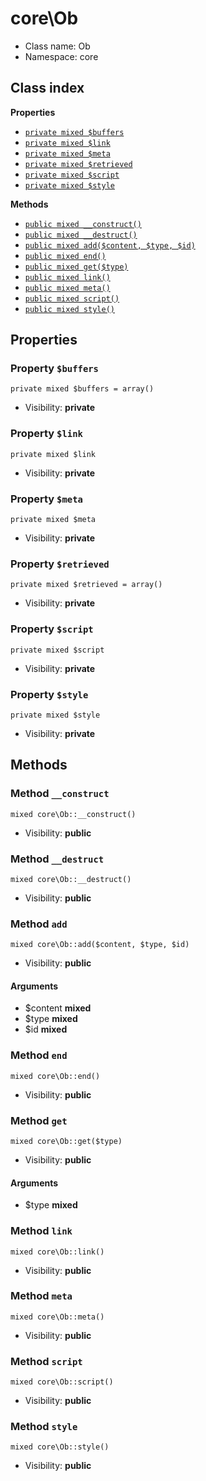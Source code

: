 # core\Ob






* Class name: Ob
* Namespace: core




## Class index

**Properties**
* [`private mixed $buffers`](#property-$buffers)
* [`private mixed $link`](#property-$link)
* [`private mixed $meta`](#property-$meta)
* [`private mixed $retrieved`](#property-$retrieved)
* [`private mixed $script`](#property-$script)
* [`private mixed $style`](#property-$style)

**Methods**
* [`public mixed __construct()`](#method-__construct)
* [`public mixed __destruct()`](#method-__destruct)
* [`public mixed add($content, $type, $id)`](#method-add)
* [`public mixed end()`](#method-end)
* [`public mixed get($type)`](#method-get)
* [`public mixed link()`](#method-link)
* [`public mixed meta()`](#method-meta)
* [`public mixed script()`](#method-script)
* [`public mixed style()`](#method-style)







Properties
----------


### Property `$buffers`

```
private mixed $buffers = array()
```





* Visibility: **private**


### Property `$link`

```
private mixed $link
```





* Visibility: **private**


### Property `$meta`

```
private mixed $meta
```





* Visibility: **private**


### Property `$retrieved`

```
private mixed $retrieved = array()
```





* Visibility: **private**


### Property `$script`

```
private mixed $script
```





* Visibility: **private**


### Property `$style`

```
private mixed $style
```





* Visibility: **private**


Methods
-------


### Method `__construct`

```
mixed core\Ob::__construct()
```





* Visibility: **public**



### Method `__destruct`

```
mixed core\Ob::__destruct()
```





* Visibility: **public**



### Method `add`

```
mixed core\Ob::add($content, $type, $id)
```





* Visibility: **public**

#### Arguments

* $content **mixed**
* $type **mixed**
* $id **mixed**



### Method `end`

```
mixed core\Ob::end()
```





* Visibility: **public**



### Method `get`

```
mixed core\Ob::get($type)
```





* Visibility: **public**

#### Arguments

* $type **mixed**



### Method `link`

```
mixed core\Ob::link()
```





* Visibility: **public**



### Method `meta`

```
mixed core\Ob::meta()
```





* Visibility: **public**



### Method `script`

```
mixed core\Ob::script()
```





* Visibility: **public**



### Method `style`

```
mixed core\Ob::style()
```





* Visibility: **public**


